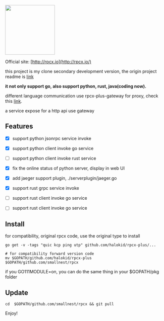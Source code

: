 <a href="https://rpcx.io/"><img height="160" src="http://rpcx.io/logos/rpcx-logo-text.png"></a>

Official site: [http://rpcx.io](http://rpcx.io/)


this project is my clone secondary development version, the  origin project readme is <a href="README_origin.md">link</a>

**it not only support go, also support python, rust, java(coding now).**

different language communication use rpcx-plus-gateway for proxy, check this <a href="https://github.com/halokid/rpcx-plus-gateway">link</a>.

a service expose for a http api use gateway  
 

## Features
- [x] support python jsonrpc service invoke
- [x] support python client invoke go service 
- [ ] support python client invoke rust service 
- [x] fix the online status of python server, display in web UI 
- [x] add jaeger support plugin, ./serverplugin/jaeger.go
- [x] support rust grpc service invoke
- [ ] support rust client invoke go service
- [ ] support rust client invoke go service


## Install
for compatibility, original rpcx code, use the original type to install

```shell script
go get -v -tags "quic kcp ping utp" github.com/halokid/rpcx-plus/... 

# for compatibility forward version code
mv $GOPATH/github.com/halokid/rpcx-plus $GOPATH/github.com/smallnest/rpcx 

```
if you GO111MODULE=on, you can do the same thing in your $GOPATH/pkg folder

## Update
```shell script
cd  $GOPATH/github.com/smallnest/rpcx && git pull
```

Enjoy!
